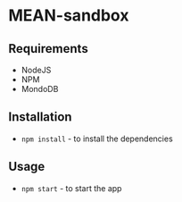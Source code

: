 # MEAN-sandbox

## Requirements
* NodeJS
* NPM
* MondoDB

## Installation
* `npm install` - to install the dependencies

## Usage
* `npm start` - to start the app
